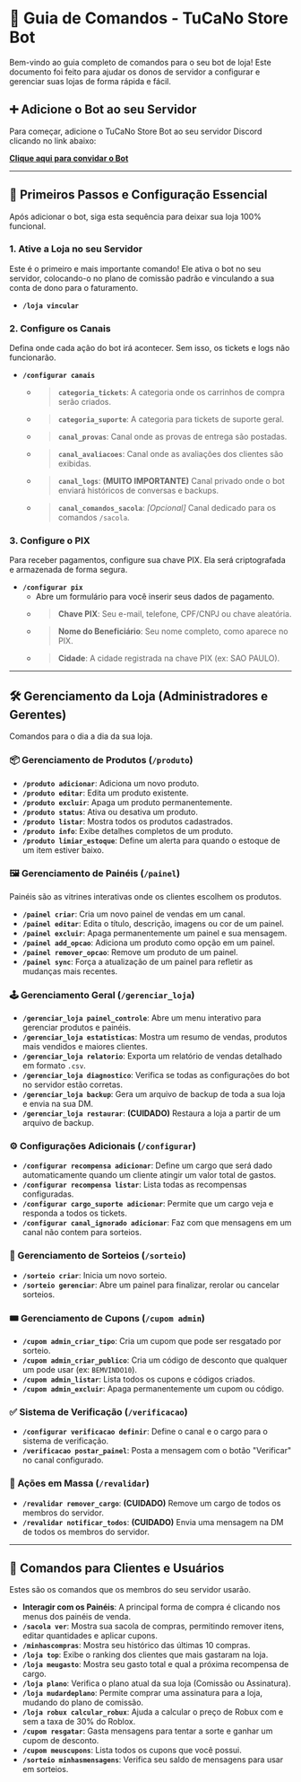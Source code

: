 # 🤖 Guia de Comandos - TuCaNo Store Bot

Bem-vindo ao guia completo de comandos para o seu bot de loja! Este documento foi feito para ajudar os donos de servidor a configurar e gerenciar suas lojas de forma rápida e fácil.

## ➕ Adicione o Bot ao seu Servidor

Para começar, adicione o TuCaNo Store Bot ao seu servidor Discord clicando no link abaixo:

[**Clique aqui para convidar o Bot**](https://discord.com/oauth2/authorize?client_id=1360681926318624908&permissions=8&scope=bot)

---

## 🚀 Primeiros Passos e Configuração Essencial

Após adicionar o bot, siga esta sequência para deixar sua loja 100% funcional.

### 1. Ative a Loja no seu Servidor

Este é o primeiro e mais importante comando! Ele ativa o bot no seu servidor, colocando-o no plano de comissão padrão e vinculando a sua conta de dono para o faturamento.

- **`/loja vincular`**

### 2. Configure os Canais

Defina onde cada ação do bot irá acontecer. Sem isso, os tickets e logs não funcionarão.

- **`/configurar canais`**
  - > **`categoria_tickets`**: A categoria onde os carrinhos de compra serão criados.
  - > **`categoria_suporte`**: A categoria para tickets de suporte geral.
  - > **`canal_provas`**: Canal onde as provas de entrega são postadas.
  - > **`canal_avaliacoes`**: Canal onde as avaliações dos clientes são exibidas.
  - > **`canal_logs`**: **(MUITO IMPORTANTE)** Canal privado onde o bot enviará históricos de conversas e backups.
  - > **`canal_comandos_sacola`**: *[Opcional]* Canal dedicado para os comandos `/sacola`.

### 3. Configure o PIX

Para receber pagamentos, configure sua chave PIX. Ela será criptografada e armazenada de forma segura.

- **`/configurar pix`**
  - Abre um formulário para você inserir seus dados de pagamento.
  - > **Chave PIX**: Seu e-mail, telefone, CPF/CNPJ ou chave aleatória.
  - > **Nome do Beneficiário**: Seu nome completo, como aparece no PIX.
  - > **Cidade**: A cidade registrada na chave PIX (ex: SAO PAULO).

---

## 🛠️ Gerenciamento da Loja (Administradores e Gerentes)

Comandos para o dia a dia da sua loja.

### 📦 Gerenciamento de Produtos (`/produto`)

- **`/produto adicionar`**: Adiciona um novo produto.
- **`/produto editar`**: Edita um produto existente.
- **`/produto excluir`**: Apaga um produto permanentemente.
- **`/produto status`**: Ativa ou desativa um produto.
- **`/produto listar`**: Mostra todos os produtos cadastrados.
- **`/produto info`**: Exibe detalhes completos de um produto.
- **`/produto limiar_estoque`**: Define um alerta para quando o estoque de um item estiver baixo.

### 🖼️ Gerenciamento de Painéis (`/painel`)

Painéis são as vitrines interativas onde os clientes escolhem os produtos.

- **`/painel criar`**: Cria um novo painel de vendas em um canal.
- **`/painel editar`**: Edita o título, descrição, imagens ou cor de um painel.
- **`/painel excluir`**: Apaga permanentemente um painel e sua mensagem.
- **`/painel add_opcao`**: Adiciona um produto como opção em um painel.
- **`/painel remover_opcao`**: Remove um produto de um painel.
- **`/painel sync`**: Força a atualização de um painel para refletir as mudanças mais recentes.

### 🕹️ Gerenciamento Geral (`/gerenciar_loja`)

- **`/gerenciar_loja painel_controle`**: Abre um menu interativo para gerenciar produtos e painéis.
- **`/gerenciar_loja estatisticas`**: Mostra um resumo de vendas, produtos mais vendidos e maiores clientes.
- **`/gerenciar_loja relatorio`**: Exporta um relatório de vendas detalhado em formato `.csv`.
- **`/gerenciar_loja diagnostico`**: Verifica se todas as configurações do bot no servidor estão corretas.
- **`/gerenciar_loja backup`**: Gera um arquivo de backup de toda a sua loja e envia na sua DM.
- **`/gerenciar_loja restaurar`**: **(CUIDADO)** Restaura a loja a partir de um arquivo de backup.

### ⚙️ Configurações Adicionais (`/configurar`)

- **`/configurar recompensa adicionar`**: Define um cargo que será dado automaticamente quando um cliente atingir um valor total de gastos.
- **`/configurar recompensa listar`**: Lista todas as recompensas configuradas.
- **`/configurar cargo_suporte adicionar`**: Permite que um cargo veja e responda a todos os tickets.
- **`/configurar canal_ignorado adicionar`**: Faz com que mensagens em um canal não contem para sorteios.

### 🎉 Gerenciamento de Sorteios (`/sorteio`)

- **`/sorteio criar`**: Inicia um novo sorteio.
- **`/sorteio gerenciar`**: Abre um painel para finalizar, rerolar ou cancelar sorteios.

### 🎟️ Gerenciamento de Cupons (`/cupom admin`)

- **`/cupom admin_criar_tipo`**: Cria um cupom que pode ser resgatado por sorteio.
- **`/cupom admin_criar_publico`**: Cria um código de desconto que qualquer um pode usar (ex: `BEMVINDO10`).
- **`/cupom admin_listar`**: Lista todos os cupons e códigos criados.
- **`/cupom admin_excluir`**: Apaga permanentemente um cupom ou código.

### ✅ Sistema de Verificação (`/verificacao`)

- **`/configurar verificacao definir`**: Define o canal e o cargo para o sistema de verificação.
- **`/verificacao postar_painel`**: Posta a mensagem com o botão "Verificar" no canal configurado.

### 📢 Ações em Massa (`/revalidar`)

- **`/revalidar remover_cargo`**: **(CUIDADO)** Remove um cargo de todos os membros do servidor.
- **`/revalidar notificar_todos`**: **(CUIDADO)** Envia uma mensagem na DM de todos os membros do servidor.

---

## 🙋 Comandos para Clientes e Usuários

Estes são os comandos que os membros do seu servidor usarão.

- **Interagir com os Painéis**: A principal forma de compra é clicando nos menus dos painéis de venda.
- **`/sacola ver`**: Mostra sua sacola de compras, permitindo remover itens, editar quantidades e aplicar cupons.
- **`/minhascompras`**: Mostra seu histórico das últimas 10 compras.
- **`/loja top`**: Exibe o ranking dos clientes que mais gastaram na loja.
- **`/loja meugasto`**: Mostra seu gasto total e qual a próxima recompensa de cargo.
- **`/loja plano`**: Verifica o plano atual da sua loja (Comissão ou Assinatura).
- **`/loja mudardeplano`**: Permite comprar uma assinatura para a loja, mudando do plano de comissão.
- **`/loja robux calcular_robux`**: Ajuda a calcular o preço de Robux com e sem a taxa de 30% do Roblox.
- **`/cupom resgatar`**: Gasta mensagens para tentar a sorte e ganhar um cupom de desconto.
- **`/cupom meuscupons`**: Lista todos os cupons que você possui.
- **`/sorteio minhasmensagens`**: Verifica seu saldo de mensagens para usar em sorteios.
